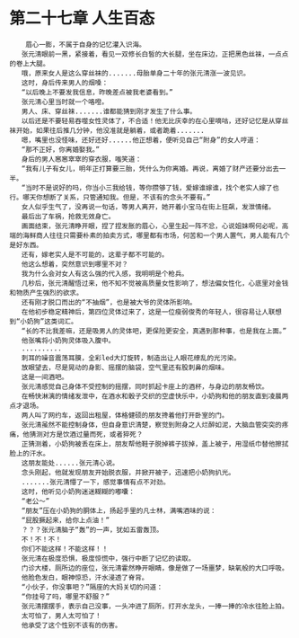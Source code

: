# 第二十七章 人生百态
        眉心一膨，不属于自身的记忆灌入识海。
       张元清眼前一黑，紧接着，看见一双修长白皙的大长腿，坐在床边，正把黑色丝袜，一点点的卷上大腿。
       哦，原来女人是这么穿丝袜的.......母胎单身二十年的张元清涨一波见识。
       这时，身后传来男人的烟嗓：
       “以后晚上不要发我信息，昨晚差点被我老婆看到。”
       张元清心里当时就一个咯噔。
       男人、床、穿丝袜.......谁都能猜到刚才发生了什么事。
       以后还是不要轻易吞噬女性灵体了，不合适！他无比庆幸的在心里嘀咕，还好记忆是从穿丝袜开始，如果往后推几分钟，他没准就是躺着，或者跪着.......
       嗯，嘴里也没怪味，还好还好......他正想着，便听见自己“附身”的女人哼道：
       “那不正好，你离婚娶我。”
       身后的男人窸窸窣窣的穿衣服，嗤笑道：
       “我有儿子有女儿，明年正打算要三胎，凭什么为你离婚。再说，离婚了财产还要分出去一半。
       “当时不是说好的吗，你当小三我给钱，等你攒够了钱，爱嫁谁嫁谁，找个老实人嫁了也行。哪天你想断了关系，只管通知我。但是，不该有的念头不要有。”
       女人似乎生气了，没再说一句话，等男人离开，她开着小宝马在街上狂飙，发泄情绪。
       最后出了车祸，抢救无效身亡。
       画面结束，张元清睁开眼，捏了捏发胀的眉心，心里生起一阵不忿，心说姐妹啊何必呢，高端的海鲜商人往往只需要朴素的拍卖方式，哪里都有市场，何苦和一个男人置气，男人能有几个是好东西。
       还有，嫁老实人是不可能的，这辈子都不可能的。
       他这么想着，突然意识到哪里不对？
       我为什么会对女人有这么强的代入感，我明明是个枪兵。
       几秒后，张元清醒悟过来，他不知不觉被高质量女性影响了，想法偏女性化，心底里对金钱和物质产生强烈的欲求。
       还有刚才脱口而出的“不抽烟”，也是被大爷的灵体所影响。
       在他初步稳定精神后，第四位灵体过来了，这是一位瘦弱俊秀的年轻人，很容易让人联想到“小奶狗”这类词汇。
       “长的不比我差嘛，还是吸男人的灵体吧，更保险更安全，真遇到那种事，也是我在上面。”
       他张嘴将小奶狗灵体吸入腹中。
       ..........
       刺耳的噪音震荡耳膜，全彩led大灯旋转，制造出让人眼花缭乱的光污染。
       放眼望去，尽是晃动的身影、摇摆的脑袋，空气里还有股刺鼻的烟味。
       这是一间酒吧。
       张元清感觉自己身体不受控制的摇摆，同时抓起卡座上的酒杯，与身边的朋友畅饮。
       在畅快淋漓的情绪发泄中，在酒水和骰子交织的空虚快乐中，小奶狗和他的朋友直到凌晨两点才退场。
       两人叫了网约车，返回出租屋，体格健硕的朋友搀着他打开卧室的门。
       张元清虽然不能控制身体，但自身意识清楚，察觉到附身之人烂醉如泥，大脑血管突突的疼痛，他猜测对方是饮酒过量而死，或者猝死？
       正猜测着，小奶狗被丢在床上，朋友帮他鞋子脱掉裤子拔掉，盖上被子，用湿纸巾替他擦拭脸上的汗水。
       这朋友能处......张元清心说。
       念头刚起，他就发现朋友开始脱衣服，并掀开被子，迅速把小奶狗扒光。
       .......张元清懵了一下，感觉事情有点不对劲。
       这时，他听见小奶狗迷迷糊糊的嘟囔：
       “老公～”
       “朋友”压在小奶狗的胴体上，扬起手里的凡士林，满嘴酒味的说：
       “屁股撅起来，给你上点油！”
       ？？？张元清脑子“轰”的一声，犹如五雷轰顶。
       不！不！不！
       你们不能这样！不能这样！！
       张元清在极度恐惧，极度惊慌中，强行中断了记忆的读取。
       门诊大楼，厕所边的座位，张元清霍然睁开眼睛，像是做了一场噩梦，缺氧般的大口呼吸。
       他脸色发白，眼神惊恐，汗水浸透了脊背。
       “小伙子，你没事吧？”隔座的大妈关切的问道：
       “你挂号了吗，哪里不舒服？”
       张元清摆摆手，表示自己没事，一头冲进了厕所，打开水龙头，一捧一捧的冷水往脸上拍。
       太可怕了，男人太可怕了！
       他承受了这个性别不该有的伤害。